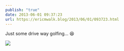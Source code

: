 ```yaml
---
publish: "true"
date: 2013-06-01 09:37:23
url: https://ericmwalk.blog/2013/06/01/093723.html
---
```


Just some drive way golfing... 😆

![](https://ericmwalk.blog/uploads/2022/2fc3cb2f9e.jpg)